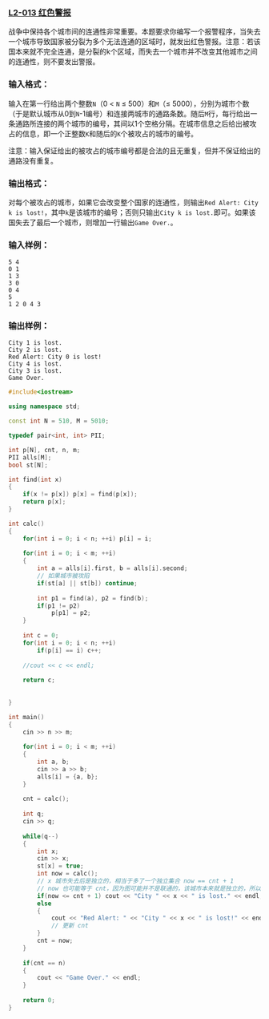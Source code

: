 ### [**L2-013 红色警报** ](https://pintia.cn/problem-sets/994805046380707840/problems/994805063963230208)



战争中保持各个城市间的连通性非常重要。本题要求你编写一个报警程序，当失去一个城市导致国家被分裂为多个无法连通的区域时，就发出红色警报。注意：若该国本来就不完全连通，是分裂的k个区域，而失去一个城市并不改变其他城市之间的连通性，则不要发出警报。

### 输入格式：

输入在第一行给出两个整数`N`（0 < `N` ≤ 500）和`M`（≤ 5000），分别为城市个数（于是默认城市从0到`N`-1编号）和连接两城市的通路条数。随后`M`行，每行给出一条通路所连接的两个城市的编号，其间以1个空格分隔。在城市信息之后给出被攻占的信息，即一个正整数`K`和随后的`K`个被攻占的城市的编号。

注意：输入保证给出的被攻占的城市编号都是合法的且无重复，但并不保证给出的通路没有重复。

### 输出格式：

对每个被攻占的城市，如果它会改变整个国家的连通性，则输出`Red Alert: City k is lost!`，其中`k`是该城市的编号；否则只输出`City k is lost.`即可。如果该国失去了最后一个城市，则增加一行输出`Game Over.`。

### 输入样例：

```in
5 4
0 1
1 3
3 0
0 4
5
1 2 0 4 3
```

### 输出样例：

```out
City 1 is lost.
City 2 is lost.
Red Alert: City 0 is lost!
City 4 is lost.
City 3 is lost.
Game Over.
```



```cpp
#include<iostream>

using namespace std;

const int N = 510, M = 5010;

typedef pair<int, int> PII;

int p[N], cnt, n, m;
PII alls[M];
bool st[N];

int find(int x)
{
    if(x != p[x]) p[x] = find(p[x]);
    return p[x];
}

int calc()
{
    for(int i = 0; i < n; ++i) p[i] = i;
    
    for(int i = 0; i < m; ++i)
    {
        int a = alls[i].first, b = alls[i].second;
        // 如果城市被攻陷
        if(st[a] || st[b]) continue;
        
        int p1 = find(a), p2 = find(b);
        if(p1 != p2)
            p[p1] = p2;
    }
    
    int c = 0;
    for(int i = 0; i < n; ++i)
        if(p[i] == i) c++;
 
    //cout << c << endl;
 
    return c;
    
   
}

int main()
{
    cin >> n >> m;
    
    for(int i = 0; i < m; ++i)
    {
        int a, b;
        cin >> a >> b;
        alls[i] = {a, b};
    }
    
    cnt = calc();
    
    int q;
    cin >> q;
    
    while(q--)
    {
        int x;
        cin >> x;
        st[x] = true;
        int now = calc();
        // x 城市失去后是独立的，相当于多了一个独立集合 now == cnt + 1
        // now 也可能等于 cnt，因为图可能并不是联通的，该城市本来就是独立的，所以 now 不会增加
        if(now <= cnt + 1) cout << "City " << x << " is lost." << endl;
        else 
        {
            cout << "Red Alert: " << "City " << x << " is lost!" << endl;
            // 更新 cnt 
        }
        cnt = now;
    }
    
    if(cnt == n) 
    {
        cout << "Game Over." << endl;
    }
    
    return 0;
}
```

